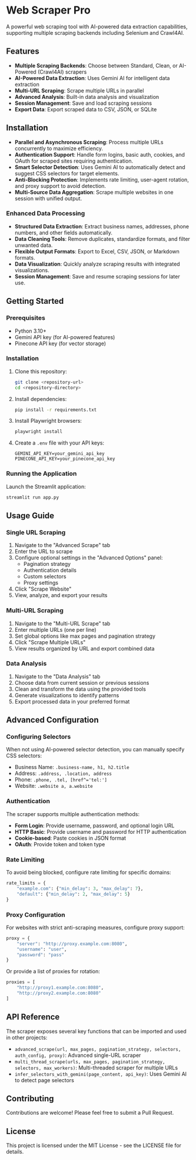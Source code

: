 # Web Scraper Pro

A powerful web scraping tool with AI-powered data extraction capabilities, supporting multiple scraping backends including Selenium and Crawl4AI.

## Features

- **Multiple Scraping Backends**: Choose between Standard, Clean, or AI-Powered (Crawl4AI) scrapers
- **AI-Powered Data Extraction**: Uses Gemini AI for intelligent data extraction
- **Multi-URL Scraping**: Scrape multiple URLs in parallel
- **Advanced Analysis**: Built-in data analysis and visualization
- **Session Management**: Save and load scraping sessions
- **Export Data**: Export scraped data to CSV, JSON, or SQLite

## Installation
- **Parallel and Asynchronous Scraping**: Process multiple URLs concurrently to maximize efficiency.
- **Authentication Support**: Handle form logins, basic auth, cookies, and OAuth for scraped sites requiring authentication.
- **Smart Selector Detection**: Uses Gemini AI to automatically detect and suggest CSS selectors for target elements.
- **Anti-Blocking Protection**: Implements rate limiting, user-agent rotation, and proxy support to avoid detection.
- **Multi-Source Data Aggregation**: Scrape multiple websites in one session with unified output.

### Enhanced Data Processing

- **Structured Data Extraction**: Extract business names, addresses, phone numbers, and other fields automatically.
- **Data Cleaning Tools**: Remove duplicates, standardize formats, and filter unwanted data.
- **Flexible Output Formats**: Export to Excel, CSV, JSON, or Markdown formats.
- **Data Visualization**: Quickly analyze scraping results with integrated visualizations.
- **Session Management**: Save and resume scraping sessions for later use.

## Getting Started

### Prerequisites

- Python 3.10+
- Gemini API key (for AI-powered features)
- Pinecone API key (for vector storage)

### Installation

1. Clone this repository:
   ```bash
   git clone <repository-url>
   cd <repository-directory>
   ```

2. Install dependencies:
   ```bash
   pip install -r requirements.txt
   ```

3. Install Playwright browsers:
   ```bash
   playwright install
   ```

4. Create a `.env` file with your API keys:
   ```
   GEMINI_API_KEY=your_gemini_api_key
   PINECONE_API_KEY=your_pinecone_api_key
   ```

### Running the Application

Launch the Streamlit application:
```bash
streamlit run app.py
```

## Usage Guide

### Single URL Scraping

1. Navigate to the "Advanced Scrape" tab
2. Enter the URL to scrape
3. Configure optional settings in the "Advanced Options" panel:
   - Pagination strategy
   - Authentication details
   - Custom selectors
   - Proxy settings
4. Click "Scrape Website"
5. View, analyze, and export your results

### Multi-URL Scraping

1. Navigate to the "Multi-URL Scrape" tab
2. Enter multiple URLs (one per line)
3. Set global options like max pages and pagination strategy
4. Click "Scrape Multiple URLs"
5. View results organized by URL and export combined data

### Data Analysis

1. Navigate to the "Data Analysis" tab
2. Choose data from current session or previous sessions
3. Clean and transform the data using the provided tools
4. Generate visualizations to identify patterns
5. Export processed data in your preferred format

## Advanced Configuration

### Configuring Selectors

When not using AI-powered selector detection, you can manually specify CSS selectors:

- Business Name: `.business-name, h1, h2.title`
- Address: `.address, .location, address`
- Phone: `.phone, .tel, [href^='tel:']`
- Website: `.website a, a.website`

### Authentication

The scraper supports multiple authentication methods:

- **Form Login**: Provide username, password, and optional login URL
- **HTTP Basic**: Provide username and password for HTTP authentication
- **Cookie-based**: Paste cookies in JSON format
- **OAuth**: Provide token and token type

### Rate Limiting

To avoid being blocked, configure rate limiting for specific domains:

```python
rate_limits = {
    "example.com": {"min_delay": 3, "max_delay": 7},
    "default": {"min_delay": 2, "max_delay": 5}
}
```

### Proxy Configuration

For websites with strict anti-scraping measures, configure proxy support:

```python
proxy = {
    "server": "http://proxy.example.com:8080", 
    "username": "user", 
    "password": "pass"
}
```

Or provide a list of proxies for rotation:

```python
proxies = [
    "http://proxy1.example.com:8080",
    "http://proxy2.example.com:8080"
]
```

## API Reference

The scraper exposes several key functions that can be imported and used in other projects:

- `advanced_scrape(url, max_pages, pagination_strategy, selectors, auth_config, proxy)`: Advanced single-URL scraper
- `multi_thread_scrape(urls, max_pages, pagination_strategy, selectors, max_workers)`: Multi-threaded scraper for multiple URLs
- `infer_selectors_with_gemini(page_content, api_key)`: Uses Gemini AI to detect page selectors

## Contributing

Contributions are welcome! Please feel free to submit a Pull Request.

## License

This project is licensed under the MIT License - see the LICENSE file for details. 